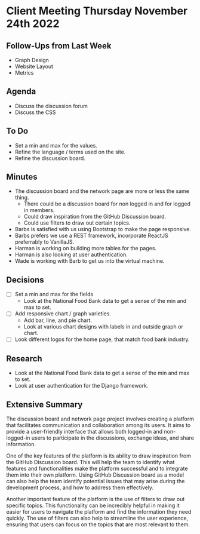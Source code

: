 # Client Meeting Thursday November 24th 2022

## Follow-Ups from Last Week

- Graph Design
- Website Layout
- Metrics

## Agenda

- Discuss the discussion forum
- Discuss the CSS

## To Do

- Set a min and max for the values.
- Refine the language / terms used on the site.
- Refine the discussion board.

## Minutes

- The discussion board and the network page are more or less the same thing.
  - There could be a discussion board for non logged in and for logged in members.
  - Could draw inspiration from the GitHub Discussion board.
  - Could use filters to draw out certain topics.
- Barbs is satisfied with us using Bootstrap to make the page responsive.
- Barbs prefers we use a REST framework, incorporate ReactJS preferrably to VanillaJS.
- Harman is working on building more tables for the pages.
- Harman is also looking at user authentication.
- Wade is working with Barb to get us into the virtual machine.

## Decisions

- [ ] Set a min and max for the fields
  - Look at the National Food Bank data to get a sense of the min and max to set.
- [ ] Add responsive chart / graph varieties.
  - Add bar, line, and pie chart.
  - Look at various chart designs with labels in and outside graph or chart.
- [ ] Look different logos for the home page, that match food bank industry.

## Research

- Look at the National Food Bank data to get a sense of the min and max to set.
- Look at user authentication for the Django framework.

## Extensive Summary
The discussion board and network page project involves creating a platform that facilitates communication and collaboration among its users. It aims to provide a user-friendly interface that allows both logged-in and non-logged-in users to participate in the discussions, exchange ideas, and share information.

One of the key features of the platform is its ability to draw inspiration from the GitHub Discussion board. This will help the team to identify what features and functionalities make the platform successful and to integrate them into their own platform. Using GitHub Discussion board as a model can also help the team identify potential issues that may arise during the development process, and how to address them effectively.

Another important feature of the platform is the use of filters to draw out specific topics. This functionality can be incredibly helpful in making it easier for users to navigate the platform and find the information they need quickly. The use of filters can also help to streamline the user experience, ensuring that users can focus on the topics that are most relevant to them.


